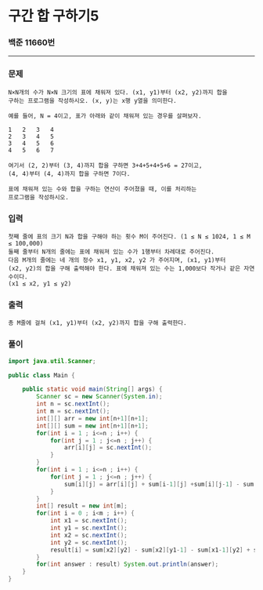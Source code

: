 # 구간 합 구하기5

### 백준 11660번

-------

### 문제
    N×N개의 수가 N×N 크기의 표에 채워져 있다. (x1, y1)부터 (x2, y2)까지 합을 
    구하는 프로그램을 작성하시오. (x, y)는 x행 y열을 의미한다.

    예를 들어, N = 4이고, 표가 아래와 같이 채워져 있는 경우를 살펴보자.

    1	2	3	4
    2	3	4	5
    3	4	5	6
    4	5	6	7

    여기서 (2, 2)부터 (3, 4)까지 합을 구하면 3+4+5+4+5+6 = 27이고, 
    (4, 4)부터 (4, 4)까지 합을 구하면 7이다.

    표에 채워져 있는 수와 합을 구하는 연산이 주어졌을 때, 이를 처리하는 
    프로그램을 작성하시오.

### 입력
    첫째 줄에 표의 크기 N과 합을 구해야 하는 횟수 M이 주어진다. (1 ≤ N ≤ 1024, 1 ≤ M ≤ 100,000)
    둘째 줄부터 N개의 줄에는 표에 채워져 있는 수가 1행부터 차례대로 주어진다. 
    다음 M개의 줄에는 네 개의 정수 x1, y1, x2, y2 가 주어지며, (x1, y1)부터 
    (x2, y2)의 합을 구해 출력해야 한다. 표에 채워져 있는 수는 1,000보다 작거나 같은 자연수이다. 
    (x1 ≤ x2, y1 ≤ y2)

### 출력
    총 M줄에 걸쳐 (x1, y1)부터 (x2, y2)까지 합을 구해 출력한다.

### 풀이

```java
import java.util.Scanner;

public class Main {

	public static void main(String[] args) {
		Scanner sc = new Scanner(System.in);
		int n = sc.nextInt();
		int m = sc.nextInt();
		int[][] arr = new int[n+1][n+1];
		int[][] sum = new int[n+1][n+1];
		for(int i = 1 ; i<=n ; i++) {
			for(int j = 1 ; j<=n ; j++) {
				arr[i][j] = sc.nextInt();
			}
		}
		for(int i = 1 ; i<=n ; i++) {
			for(int j = 1 ; j<=n ; j++) {
				sum[i][j] = arr[i][j] + sum[i-1][j] +sum[i][j-1] - sum[i-1][j-1];
			}
		}
		int[] result = new int[m];
		for(int i = 0 ; i<m ; i++) {
			int x1 = sc.nextInt();
			int y1 = sc.nextInt();
			int x2 = sc.nextInt();
			int y2 = sc.nextInt();
			result[i] = sum[x2][y2] - sum[x2][y1-1] - sum[x1-1][y2] + sum[x1-1][y1-1];
		}
		for(int answer : result) System.out.println(answer);
	}
}
```